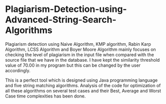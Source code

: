 # Plagiarism-Detection-using-Advanced-String-Search-Algorithms

Plagiarism detection using Naive Algorithm, KMP algorithm, Rabin Karp Algorithm, LCSS Algorithm and Boyer Moore Algorithm mainly focuses on checking the level of plagiarism in the input file when compared with the source file that we have in the database. I have kept the similarity threshold value of 70.00 in my program but this can be changed by the user accordingly.

This is a perfect tool which is designed using Java programming language and five string matching algorithms. Analysis of the code for optimization of all these algorithms on several test cases and their Best, Average and Worst Case time complexities has been done. 
